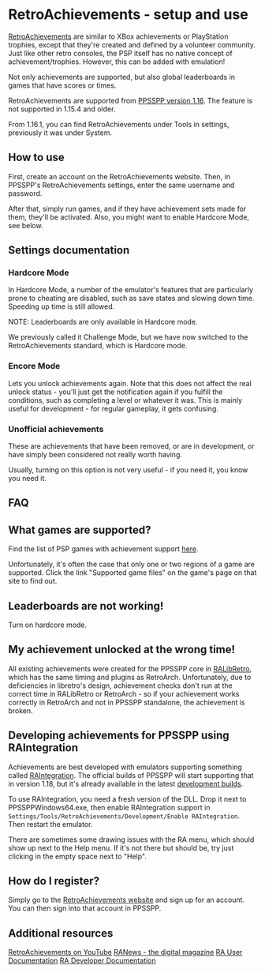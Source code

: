 # RetroAchievements - setup and use

[RetroAchievements](https://retroachievements.org/) are similar to XBox achievements or PlayStation trophies, except that they're created and defined by a volunteer community. Just like other retro consoles, the PSP itself has no native concept of achievement/trophies. However, this can be added with emulation!

Not only achievements are supported, but also global leaderboards in games that have scores or times.

RetroAchievements are supported from [PPSSPP version 1.16](1-16-release-announcement). The feature is not supported in 1.15.4 and older.

From 1.16.1, you can find RetroAchievements under Tools in settings, previously it was under System.

## How to use

First, create an account on the RetroAchievements website. Then, in PPSSPP's RetroAchievements settings, enter the same username and password.

After that, simply run games, and if they have achievement sets made for them, they'll be activated. Also, you might want to enable Hardcore Mode, see below.

## Settings documentation

### Hardcore Mode

In Hardcore Mode, a number of the emulator's features that are particularly prone to cheating are disabled, such as save states and slowing down time. Speeding up time is still allowed.

NOTE: Leaderboards are only available in Hardcore mode.

We previously called it Challenge Mode, but we have now switched to the RetroAchievements standard, which is Hardcore mode.

### Encore Mode

Lets you unlock achievements again. Note that this does not affect the real unlock status - you'll just get the notification again if you fulfill the conditions, such as completing a level or whatever it was. This is mainly useful for development - for regular gameplay, it gets confusing.

### Unofficial achievements

These are achievements that have been removed, or are in development, or have simply been considered not really worth having.

Usually, turning on this option is not very useful - if you need it, you know you need it.

## FAQ

## What games are supported?

Find the list of PSP games with achievement support [here](https://retroachievements.org/gameList.php?c=41).

Unfortunately, it's often the case that only one or two regions of a game are supported. Click the link "Supported game files" on the game's page on that site to find out.

## Leaderboards are not working!

Turn on hardcore mode.

## My achievement unlocked at the wrong time!

All existing achievements were created for the PPSSPP core in [RALibRetro](https://github.com/RetroAchievements/RALibretro), which has the same timing and plugins as RetroArch. Unfortunately, due to deficiencies in libretro's design, achievement checks don't run at the correct time in RALibRetro or RetroArch - so if your achievement works correctly in RetroArch and not in PPSSPP standalone, the achievement is broken.

## Developing achievements for PPSSPP using RAIntegration

Achievements are best developed with emulators supporting something called [RAIntegration](https://github.com/RetroAchievements/RAIntegration). The official builds of PPSSPP will start supporting that in version 1.18, but it's already available in the latest [development builds](/devbuilds).

To use RAIntegration, you need a fresh version of the DLL. Drop it next to PPSSPPWindows64.exe, then enable RAIntegration support in `Settings/Tools/RetroAchievements/Development/Enable RAIntegration`. Then restart the emulator.

There are sometimes some drawing issues with the RA menu, which should show up next to the Help menu. If it's not there but should be, try just clicking in the empty space next to "Help".

## How do I register?

Simply go to the [RetroAchievements website](https://retroachievements.org/) and sign up for an account. You can then sign into that account in PPSSPP.

## Additional resources

[RetroAchievements on YouTube](https://www.youtube.com/@retrocheevos)
[RANews - the digital magazine](https://news.retroachievements.org/)
[RA User Documentation](https://docs.retroachievements.org/)
[RA Developer Documentation](https://docs.retroachievements.org/Developer-Docs/)